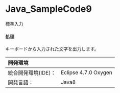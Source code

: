# Java_SampleCode9
標準入力

#### 処理
キーボードから入力された文字を出力します。

| 開発環境 |  |
|:-|:-|
| 統合開発環境(IDE)： | Eclipse 4.7.0 Oxygen |
| 開発言語： | Java8 |
